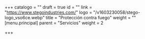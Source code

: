 +++
catalogo = ""
draft = true
id = ""
link = "https://www.stegoindustries.com/"
logo = "/v1603230058/stego-logo_vso6ce.webp"
title = "Protección contra fuego"
weight = ""
[menu.principal]
parent = "Servicios"
weight = 2

+++
